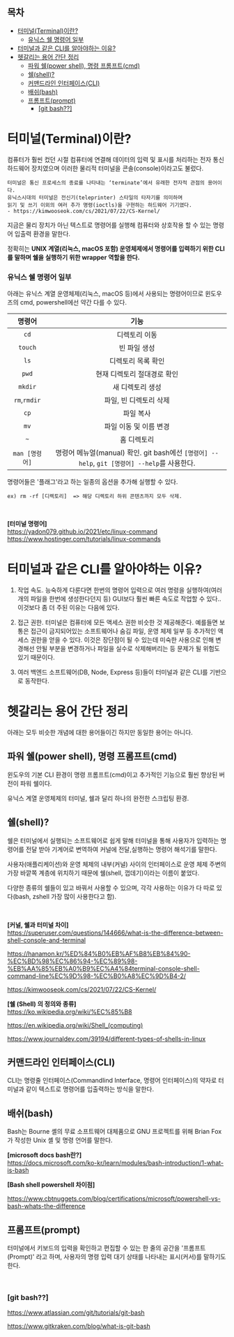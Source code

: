 <!-- ## 백엔드 콘텐츠에 대하여 (node, Express DB auth 등등) -->
<h2>목차</h2>

- [터미널(Terminal)이란?](#터미널terminal이란)
  - [유닉스 쉘 명령어 일부](#유닉스-쉘-명령어-일부)
- [터미널과 같은 CLI를 알아야하는 이유?](#터미널과-같은-cli를-알아야하는-이유)
- [헷갈리는 용어 간단 정리](#헷갈리는-용어-간단-정리)
  - [파워 쉘(power shell), 명령 프롬프트(cmd)](#파워-쉘power-shell-명령-프롬프트cmd)
  - [쉘(shell)?](#쉘shell)
  - [커맨드라인 인터페이스(CLI)](#커맨드라인-인터페이스cli)
  - [배쉬(bash)](#배쉬bash)
  - [프롬프트(prompt)](#프롬프트prompt)
    - [\[git bash??\]](#git-bash)

# 터미널(Terminal)이란?

컴퓨터가 훨씬 컸던 시절 컴퓨터에 연결해 데이터의 입력 및 표시를 처리하는 전자 통신 하드웨어 장치였으며 이러한 물리적 터미널을 콘솔(console)이라고도 불렀다.

```
터미널은 통신 프로세스의 종료를 나타내는 ‘terminate’에서 유래한 전자적 관점의 용어이다.
유닉스시대의 터미널은 전신기(teleprinter) 스타일의 타자기를 의미하며
읽기 및 쓰기 이외의 여러 추가 명령(ioctls)을 구현하는 하드웨어 기기였다.
- https://kimwooseok.com/cs/2021/07/22/CS-Kernel/
```

지금은 물리 장치가 아닌 텍스트로 명령어를 실행해 컴퓨터와 상호작용 할 수 있는 명령어 입출력 환경을 말한다.

정확히는 **UNIX 계열(리눅스, macOS 포함) 운영체제에서 명령어를 입력하기 위한 CLI를 말하며 쉘을 실행하기 위한 wrapper 역할을 한다.**

### 유닉스 쉘 명령어 일부

아래는 유닉스 계열 운영체제(리눅스, macOS 등)에서 사용되는 명령어이므로 윈도우즈의 cmd, powershell에선 약간 다를 수 있다.

|     명령어     |                                             기능                                              |
| :------------: | :-------------------------------------------------------------------------------------------: |
|      `cd`      |                                         디렉토리 이동                                         |
|    `touch`     |                                         빈 파일 생성                                          |
|      `ls`      |                                      디렉토리 목록 확인                                       |
|     `pwd`      |                                  현재 디렉토리 절대경로 확인                                  |
|    `mkdir`     |                                       새 디렉토리 생성                                        |
|  `rm`,`rmdir`  |                                    파일, 빈 디렉토리 삭제                                     |
|      `cp`      |                                           파일 복사                                           |
|      `mv`      |                                    파일 이동 및 이름 변경                                     |
|      `~`       |                                          홈 디렉토리                                          |
| `man [명령어]` | 명령어 메뉴얼(manual) 확인. git bash에선 `[명령어] --help`, `git [명령어] --help`를 사용한다. |

명령어들은 '플래그'라고 하는 일종의 옵션을 추가해 실행할 수 있다.

```
ex) rm -rf [디렉토리]  => 해당 디렉토리 하위 콘텐츠까지 모두 삭제.
```

<br>

**[터미널 명령어]** <br>
https://yadon079.github.io/2021/etc/linux-command<br>
https://www.hostinger.com/tutorials/linux-commands<br>

<!-- touch, ls는 유닉스 계열 운영체제 명령어이기 때문에 cmd에서 실행되지 않았다.
따라서 cmd(명령 프롬프트)에서는 echo $null >> filename으로, 파워쉘(윈도우 파워쉘)에서는 New-Item 생성해주었다.

cmd, 윈도우 파워쉘과 리눅스, 맥 명령어가 일부 다른 듯. 윈도우엔 쉘이 없는것인가?
-> 유닉스 계열 운영체제(리눅스 맥os)는 유닉스 쉘(bash shell, z shell 등)이 내장되어있다. -->

# 터미널과 같은 CLI를 알아야하는 이유?

1. 작업 속도. 능숙하게 다룬다면 한번의 명령어 입력으로 여러 명령을 실행하여(여러개의 파일을 한번에 생성한다던지 등) GUI보다 훨씬 빠른 속도로 작업할 수 있다.. 이것보다 좀 더 주된 이유는 다음에 있다.

2. 접근 권한. 터미널은 컴퓨터에 모든 액세스 권한 비슷한 것 제공해준다. 예를들면 보통은 접근이 금지되어있는 소프트웨어나 숨김 파일, 운영 체제 일부 등 추가적인 액세스 권한을 얻을 수 있다. 이것은 장단점이 될 수 있는데 미숙한 사용으로 인해 변경해선 안될 부분을 변경하거나 파일을 실수로 삭제해버리는 등 문제가 될 위험도 있기 때문이다.

3. 여러 백엔드 소프트웨어(DB, Node, Express 등)들이 터미널과 같은 CLI를 기반으로 동작한다.

# 헷갈리는 용어 간단 정리

아래는 모두 비슷한 개념에 대한 용어들이긴 하지만 동일한 용어는 아니다.

## 파워 쉘(power shell), 명령 프롬프트(cmd)

윈도우의 기본 CLI 환경이 명령 프롬프트(cmd)이고 추가적인 기능으로 훨씬 향상된 버전이 파워 쉘이다.

유닉스 계열 운영체제의 터미널, 쉘과 달리 하나의 완전한 스크립팅 환경.

## 쉘(shell)?

쉘은 터미널에서 실행되는 소프트웨어로 쉽게 말해 터미널을 통해 사용자가 입력하는 명령어를 전달 받아 기계어로 변역하여 커널에 전달,실행하는 명령어 해석기를 말한다.

사용자(애플리케이션)와 운영 체제의 내부(커널) 사이의 인터페이스로 운영 체제 주변의 가장 바깥쪽 계층에 위치하기 때문에 쉘(shell, 껍데기)이라는 이름이 붙었다.

다양한 종류의 쉘들이 있고 바꿔서 사용할 수 있으며, 각각 사용하는 이유가 다 따로 있다(bash, zshell 가장 많이 사용한다고 함).

<br>

**[커널, 쉘과 터미널 차이]**<br>
https://superuser.com/questions/144666/what-is-the-difference-between-shell-console-and-terminal<br>

https://hanamon.kr/%ED%84%B0%EB%AF%B8%EB%84%90-%EC%BD%98%EC%86%94-%EC%89%98-%EB%AA%85%EB%A0%B9%EC%A4%84terminal-console-shell-command-line%EC%9D%98-%EC%B0%A8%EC%9D%B4-2/ <br>

https://kimwooseok.com/cs/2021/07/22/CS-Kernel/ <br>

**[쉘 (Shell) 의 정의와 종류]** <br>
https://ko.wikipedia.org/wiki/%EC%85%B8 <br>

https://en.wikipedia.org/wiki/Shell_(computing) <br>

https://www.journaldev.com/39194/different-types-of-shells-in-linux

## 커맨드라인 인터페이스(CLI)

CLI는 명령줄 인터페이스(Commandlind Interface, 명령어 인터페이스)의 약자로 터미널과 같이 텍스트로 명령어를 입출력하는 방식을 말한다.

## 배쉬(bash)

Bash는 Bourne 셸의 무료 소프트웨어 대체품으로 GNU 프로젝트를 위해 Brian Fox가 작성한 Unix 셸 및 명령 언어를 말한다. <br>

**[microsoft docs bash란?]** <br>
https://docs.microsoft.com/ko-kr/learn/modules/bash-introduction/1-what-is-bash

**[Bash shell powershell 차이점]**

https://www.cbtnuggets.com/blog/certifications/microsoft/powershell-vs-bash-whats-the-difference

## 프롬프트(prompt)

터미널에서 키보드의 입력을 확인하고 편집할 수 있는 한 줄의 공간을 '프롬프트(Prompt)' 라고 하며, 사용자의 명령 입력 대기 상태를 나타내는 표시(커서)를 말하기도 한다.

<br>

### [git bash??]

https://www.atlassian.com/git/tutorials/git-bash <br>

https://www.gitkraken.com/blog/what-is-git-bash

<!--
**[유닉스와 리눅스에 대하여]** <br>
https://www.softwaretestinghelp.com/unix-vs-linux/ -->

<!-- 유닉스 계열 운영체제만 쉘을 갖는것인가

윈도우 터미널, 파워쉘, cmd(command prompt, 명령 프롬프트) 모두 쉘인가? - 아닌듯.
cmd보다 파워쉘이 더 기능이 다양하고 윈도우 터미널은 두개를 합쳐놓은 느낌인듯
<br>
https://junetony.junebest.com/entry/%EB%AA%85%EB%A0%B9-%ED%94%84%EB%A1%AC%ED%94%84%ED%8A%B8-vs-%ED%8C%8C%EC%9B%8C%EC%89%98-vs-%EC%9C%88%EB%8F%84%EC%9A%B0-%ED%84%B0%EB%AF%B8%EB%84%90-%EC%B0%A8%EC%9D%B4%EC%A0%90 -->
